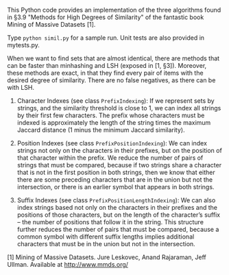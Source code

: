 This Python code provides an implementation of the three algorithms found in §3.9 "Methods for High Degrees of Similarity" of the fantastic book Mining of Massive Datasets [1]. 

Type `python simil.py` for a sample run. Unit tests are also provided in mytests.py.

When we want to find sets that are almost identical, there are methods that can be faster than minhashing and LSH (exposed in [1, §3]). Moreover, these methods are exact, in that they find every pair of items with the desired degree of similarity. There are no false negatives, as there can be with LSH.

1. Character Indexes (see class `PrefixIndexing`): If we represent sets by strings, and the similarity threshold is close to 1, we can index all strings by their first few characters. The prefix whose characters must be indexed is approximately the length of the string times the maximum Jaccard distance (1 minus the minimum Jaccard similarity).

2. Position Indexes (see class `PrefixPositionIndexing`): We can index strings not only on the characters in their prefixes, but on the position of that character within the prefix. We reduce the number of pairs of strings that must be compared, because if two strings share a character that is not in the first position in both strings, then we know that either there are some preceding characters that are in the union but not the intersection, or there is an earlier symbol that
appears in both strings.

3. Suffix Indexes (see class `PrefixPositionLengthIndexing`): We can also index strings based not only on the characters in their prefixes and the positions of those characters, but on the length of the character’s suffix – the number of positions that follow it in the string. This structure further reduces the number of pairs that must be compared, because a common symbol with different suffix lengths implies additional characters that must be in the union but not in the intersection.


[1] Mining of Massive Datasets.
Jure Leskovec, Anand Rajaraman, Jeff Ullman.
Available at http://www.mmds.org/
